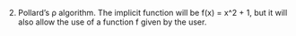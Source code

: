 2. Pollard’s ρ algorithm. The implicit function will be f(x) = x^2 + 1, but it will also allow the use
of a function f given by the user.